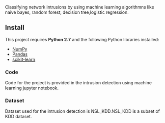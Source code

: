 Classifying network intrusions by using machine learning algorithmns like naive bayes, random forest, decision tree,logistic regression.

## Install
This project requires **Python 2.7** and the following Python libraries installed:

- [NumPy](http://www.numpy.org/)
- [Pandas](http://pandas.pydata.org)
- [scikit-learn](http://scikit-learn.org/stable/)
### Code
Code for the project is provided in the intrusion detection using machine learning jupyter notebook.
### Dataset
Dataset used for the intrusion detection is NSL_KDD.NSL_KDD is a subset of KDD dataset.
